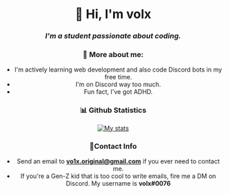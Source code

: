 <h1 align="center">👋 Hi, I'm volx</h1>
<em><b><center><h3 align = "center">I'm a student passionate about coding.<center></h3></b></em>

### 📖 More about me:
- I'm actively learning web development and also code Discord bots in my free time.
- I'm on Discord way too much.
- Fun fact, I've got ADHD.

### 📊 Github Statistics

[![My stats](https://github-readme-stats.vercel.app/api?username=vo1x&show_icons=true&theme=material-palenight)](https://github.com/anuraghazra/github-readme-stats)


### 📢Contact Info

- Send an email to **vo1x.original@gmail.com** if you ever need to contact me. 
- If you're a Gen-Z kid that is too cool to write emails, fire me a DM on Discord. My username is **volx#0076**
